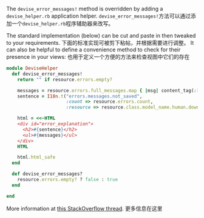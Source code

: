 The `devise_error_messages!` method is overridden by adding a `devise_helper.rb` application helper.
`devise_error_messages!`方法可以通过添加一个`devise_helper.rb`程序辅助器来改写。

The standard implementation (below) can be cut and paste in then tweaked to your requirements.
下面的标准实现可被剪下粘帖，并根据需要进行调整。
It can also be helpful to define a convenience method to check for their presence in your views:
也用于定义一个方便的方法来检查视图中它们的存在

```ruby
module DeviseHelper
  def devise_error_messages!
    return "" if resource.errors.empty?

    messages = resource.errors.full_messages.map { |msg| content_tag(:li, msg) }.join
    sentence = I18n.t("errors.messages.not_saved",
                      :count => resource.errors.count,
                      :resource => resource.class.model_name.human.downcase)

    html = <<-HTML
    <div id="error_explanation">
      <h2>#{sentence}</h2>
      <ul>#{messages}</ul>
    </div>
    HTML

    html.html_safe
  end

  def devise_error_messages?
    resource.errors.empty? ? false : true
  end

end
```

More information at [this StackOverflow thread](http://stackoverflow.com/questions/4101641/rails-devise-handling-devise-error-messages).
更多信息在这里
